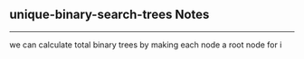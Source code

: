 <h2>unique-binary-search-trees Notes</h2><hr>we can calculate total binary trees by making each node a root node
for i